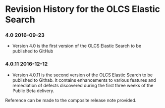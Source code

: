 # Revision History for the OLCS Elastic Search ### 4.0 2016-09-23- Version 4.0 is the first version of the OLCS Elastic Search to be published to GitHub### 4.0.11	2016-12-12

- Version 4.0.11 is the second version of the OLCS Elastic Search to be published to Githab.  It contains enhancements to various features and remediation of defects discovered during the first three weeks of the Public Beta delivery.

Reference can be made to the composite release note provided.